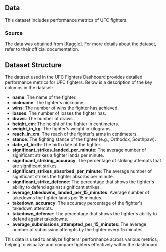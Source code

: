 ## Data

This dataset includes performance metrics of UFC fighters.

### Source
The data was obtained from [Kaggle]. For more details about the dataset, refer to their official documentation.

## Dataset Structure

The dataset used in the UFC Fighters Dashboard provides detailed performance metrics for UFC fighters. Below is a description of the key columns in the dataset:

- **name**: The name of the fighter.
- **nickname**: The fighter's nickname.
- **wins**: The number of wins the fighter has achieved.
- **losses**: The number of losses the fighter has.
- **draws**: The number of draws.
- **height_cm**: The height of the fighter in centimeters.
- **weight_in_kg**: The fighter's weight in kilograms.
- **reach_in_cm**: The reach of the fighter's arms in centimeters.
- **stance**: The fighting stance of the fighter (e.g., Orthodox, Southpaw).
- **date_of_birth**: The birth date of the fighter.
- **significant_strikes_landed_per_minute**: The average number of significant strikes a fighter lands per minute.
- **significant_striking_accuracy**: The percentage of striking attempts that are significant strikes.
- **significant_strikes_absorbed_per_minute**: The average number of significant strikes the fighter absorbs per minute.
- **significant_strike_defence**: The percentage that shows the fighter's ability to defend against significant strikes.
- **average_takedowns_landed_per_15_minutes**: Average number of takedowns the fighter lands per 15 minutes.
- **takedown_accuracy**: The accuracy percentage of the fighter's takedown attempts.
- **takedown_defense**: The percentage that shows the fighter's ability to defend against takedowns.
- **average_submissions_attempted_per_15_minutes**: The average number of submission attempts by the fighter every 15 minutes.

This data is used to analyze fighters' performance across various metrics, helping to visualize and compare fighters effectively within the dashboard.

